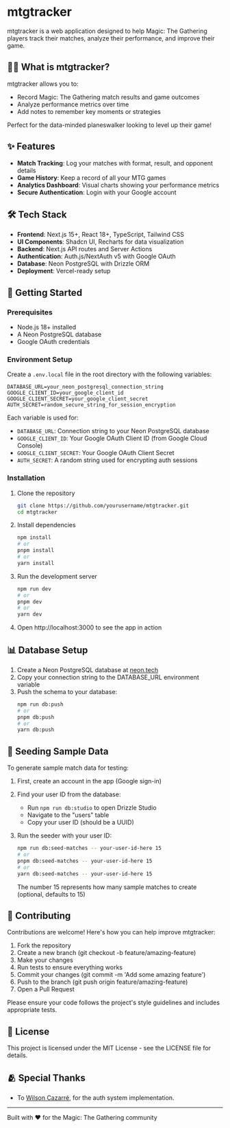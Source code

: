# mtgtracker

mtgtracker is a web application designed to help Magic: The Gathering players track their matches, analyze their performance, and improve their game.

## 🧙‍♂️ What is mtgtracker?

mtgtracker allows you to:

- Record Magic: The Gathering match results and game outcomes
- Analyze performance metrics over time
- Add notes to remember key moments or strategies

Perfect for the data-minded planeswalker looking to level up their game!

## ✨ Features

- **Match Tracking**: Log your matches with format, result, and opponent details
- **Game History**: Keep a record of all your MTG games
- **Analytics Dashboard**: Visual charts showing your performance metrics
- **Secure Authentication**: Login with your Google account

## 🛠️ Tech Stack

- **Frontend**: Next.js 15+, React 18+, TypeScript, Tailwind CSS
- **UI Components**: Shadcn UI, Recharts for data visualization
- **Backend**: Next.js API routes and Server Actions
- **Authentication**: Auth.js/NextAuth v5 with Google OAuth
- **Database**: Neon PostgreSQL with Drizzle ORM
- **Deployment**: Vercel-ready setup

## 🚀 Getting Started

### Prerequisites

- Node.js 18+ installed
- A Neon PostgreSQL database
- Google OAuth credentials

### Environment Setup

Create a `.env.local` file in the root directory with the following variables:

```
DATABASE_URL=your_neon_postgresql_connection_string
GOOGLE_CLIENT_ID=your_google_client_id
GOOGLE_CLIENT_SECRET=your_google_client_secret
AUTH_SECRET=random_secure_string_for_session_encryption
```

Each variable is used for:

- `DATABASE_URL`: Connection string to your Neon PostgreSQL database
- `GOOGLE_CLIENT_ID`: Your Google OAuth Client ID (from Google Cloud Console)
- `GOOGLE_CLIENT_SECRET`: Your Google OAuth Client Secret
- `AUTH_SECRET`: A random string used for encrypting auth sessions

### Installation

1. Clone the repository

   ```bash
   git clone https://github.com/yourusername/mtgtracker.git
   cd mtgtracker
   ```
2. Install dependencies

   ```bash
   npm install
   # or
   pnpm install
   # or
   yarn install
   ```
3. Run the development server

   ```bash
   npm run dev
   # or
   pnpm dev
   # or
   yarn dev
   ```
4. Open http://localhost:3000 to see the app in action

## 📊 Database Setup

1. Create a Neon PostgreSQL database at [neon.tech](https://neon.tech)
2. Copy your connection string to the DATABASE_URL environment variable
3. Push the schema to your database:
   ```bash
   npm run db:push
   # or
   pnpm db:push
   # or
   yarn db:push
   ```

## 🌱 Seeding Sample Data

To generate sample match data for testing:

1. First, create an account in the app (Google sign-in)
2. Find your user ID from the database:

   - Run `npm run db:studio` to open Drizzle Studio
   - Navigate to the "users" table
   - Copy your user ID (should be a UUID)
3. Run the seeder with your user ID:

   ```bash
   npm run db:seed-matches -- your-user-id-here 15
   # or
   pnpm db:seed-matches -- your-user-id-here 15
   # or
   yarn db:seed-matches -- your-user-id-here 15
   ```

   The number 15 represents how many sample matches to create (optional, defaults to 15)

## 🤝 Contributing

Contributions are welcome! Here's how you can help improve mtgtracker:

1. Fork the repository
2. Create a new branch (git checkout -b feature/amazing-feature)
3. Make your changes
4. Run tests to ensure everything works
5. Commit your changes (git commit -m 'Add some amazing feature')
6. Push to the branch (git push origin feature/amazing-feature)
7. Open a Pull Request

Please ensure your code follows the project's style guidelines and includes appropriate tests.

## 📝 License

This project is licensed under the MIT License - see the LICENSE file for details.

## 🫂 Special Thanks
- To [Wilson Cazarré](https://github.com/WilsonCazarre), for the auth system implementation.

---

Built with ❤️ for the Magic: The Gathering community
